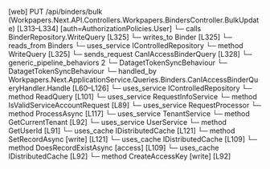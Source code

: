 [web] PUT /api/binders/bulk  (Workpapers.Next.API.Controllers.Workpapers.BindersController.BulkUpdate)  [L313–L334] [auth=AuthorizationPolicies.User]
  └─ calls BinderRepository.WriteQuery [L325]
  └─ writes_to Binder [L325]
    └─ reads_from Binders
  └─ uses_service IControlledRepository<Binder>
    └─ method WriteQuery [L325]
  └─ sends_request CanIAccessBinderQuery [L328]
    └─ generic_pipeline_behaviors 2
      └─ DatagetTokenSyncBehaviour
      └─ DatagetTokenSyncBehaviour
    └─ handled_by Workpapers.Next.ApplicationService.Queries.Binders.CanIAccessBinderQueryHandler.Handle [L60–L126]
      └─ uses_service IControlledRepository<Binder>
        └─ method ReadQuery [L101]
      └─ uses_service RequestInfoService
        └─ method IsValidServiceAccountRequest [L89]
      └─ uses_service RequestProcessor
        └─ method ProcessAsync [L117]
      └─ uses_service TenantService
        └─ method GetCurrentTenant [L92]
      └─ uses_service UserService
        └─ method GetUserId [L91]
      └─ uses_cache IDistributedCache [L121]
        └─ method SetRecordAsync [write] [L121]
      └─ uses_cache IDistributedCache [L109]
        └─ method DoesRecordExistAsync [access] [L109]
      └─ uses_cache IDistributedCache [L92]
        └─ method CreateAccessKey [write] [L92]

